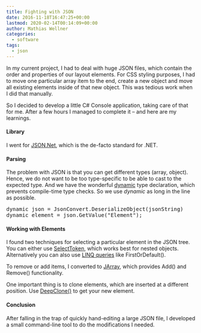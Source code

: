 ```yaml
---
title: Fighting with JSON
date: 2016-11-18T16:47:25+00:00
lastmod: 2020-02-14T00:14:09+00:00
author: Mathias Wellner
categories:
  - software
tags:
  - json
---
```

In my current project, I had to deal with huge JSON files, which contain the order and properties of our layout elements. 
For CSS styling purposes, I had to move one particular array item to the end, create a new object and move all existing 
elements inside of that new object. This was tedious work when I did that manually. 

So I decided to develop a little C# Console application, taking care of that for me. After a few hours I managed to 
complete it &ndash; and here are my learnings. 

#### Library

I went for [JSON.Net](http://www.newtonsoft.com/json), which is the de-facto standard for .NET. 

#### Parsing

The problem with JSON is that you can get different types (array, object). Hence, we do not want to be too type-specific 
to be able to cast to the expected type. And we have the wonderful [dynamic](https://msdn.microsoft.com/de-de/library/dd264741.aspx) 
type declaration, which prevents compile-time type checks. So we use _dynamic_ as long in the line as possible. 

<pre>
dynamic json = JsonConvert.DeserializeObject(jsonString)
dynamic element = json.GetValue("Element");
</pre>

#### Working with Elements

I found two techniques for selecting a particular element in the JSON tree. You can either use <a href="http://www.newtonsoft.com/json/help/html/SelectToken.htm" target="_blank">SelectToken</a>, which works best for nested objects. Alternatively you can also use <a href="https://msdn.microsoft.com/de-de/library/bb397906.aspx" target="_blank">LINQ queries</a> like FirstOrDefault(). 

To remove or add items, I converted to <a href="http://www.newtonsoft.com/json/help/html/t_newtonsoft_json_linq_jarray.htm" target="_blank">JArray</a>, which provides Add() and Remove() functionality. 

One important thing is to clone elements, which are inserted at a different position. Use <a href="http://www.newtonsoft.com/json/help/html/M_Newtonsoft_Json_Linq_JToken_DeepClone.htm" target="_blank">DeepClone()</a> to get your new element. 

#### Conclusion

After falling in the trap of quickly hand-editing a large JSON file, I developed a small command-line tool to do the modifications I needed.